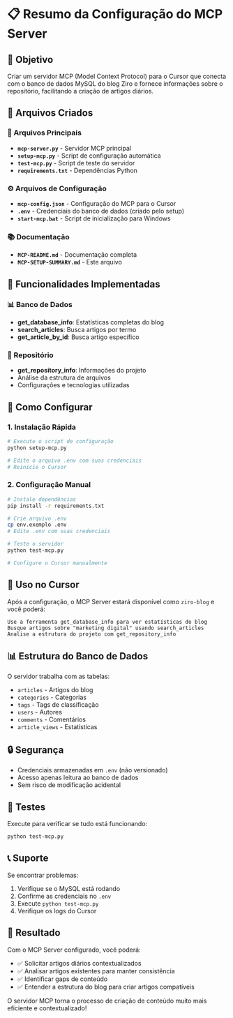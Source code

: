 # 📋 Resumo da Configuração do MCP Server

## 🎯 Objetivo
Criar um servidor MCP (Model Context Protocol) para o Cursor que conecta com o banco de dados MySQL do blog Ziro e fornece informações sobre o repositório, facilitando a criação de artigos diários.

## 📁 Arquivos Criados

### 🔧 Arquivos Principais
- **`mcp-server.py`** - Servidor MCP principal
- **`setup-mcp.py`** - Script de configuração automática
- **`test-mcp.py`** - Script de teste do servidor
- **`requirements.txt`** - Dependências Python

### ⚙️ Arquivos de Configuração
- **`mcp-config.json`** - Configuração do MCP para o Cursor
- **`.env`** - Credenciais do banco de dados (criado pelo setup)
- **`start-mcp.bat`** - Script de inicialização para Windows

### 📚 Documentação
- **`MCP-README.md`** - Documentação completa
- **`MCP-SETUP-SUMMARY.md`** - Este arquivo

## 🚀 Funcionalidades Implementadas

### 📊 Banco de Dados
- **get_database_info**: Estatísticas completas do blog
- **search_articles**: Busca artigos por termo
- **get_article_by_id**: Busca artigo específico

### 📁 Repositório
- **get_repository_info**: Informações do projeto
- Análise da estrutura de arquivos
- Configurações e tecnologias utilizadas

## 🔧 Como Configurar

### 1. Instalação Rápida
```bash
# Execute o script de configuração
python setup-mcp.py

# Edite o arquivo .env com suas credenciais
# Reinicie o Cursor
```

### 2. Configuração Manual
```bash
# Instale dependências
pip install -r requirements.txt

# Crie arquivo .env
cp env.exemplo .env
# Edite .env com suas credenciais

# Teste o servidor
python test-mcp.py

# Configure o Cursor manualmente
```

## 🎯 Uso no Cursor

Após a configuração, o MCP Server estará disponível como `ziro-blog` e você poderá:

```
Use a ferramenta get_database_info para ver estatísticas do blog
Busque artigos sobre "marketing digital" usando search_articles
Analise a estrutura do projeto com get_repository_info
```

## 📊 Estrutura do Banco de Dados

O servidor trabalha com as tabelas:
- `articles` - Artigos do blog
- `categories` - Categorias
- `tags` - Tags de classificação
- `users` - Autores
- `comments` - Comentários
- `article_views` - Estatísticas

## 🔒 Segurança

- Credenciais armazenadas em `.env` (não versionado)
- Acesso apenas leitura ao banco de dados
- Sem risco de modificação acidental

## 🧪 Testes

Execute para verificar se tudo está funcionando:
```bash
python test-mcp.py
```

## 📞 Suporte

Se encontrar problemas:
1. Verifique se o MySQL está rodando
2. Confirme as credenciais no `.env`
3. Execute `python test-mcp.py`
4. Verifique os logs do Cursor

## 🎉 Resultado

Com o MCP Server configurado, você poderá:
- ✅ Solicitar artigos diários contextualizados
- ✅ Analisar artigos existentes para manter consistência
- ✅ Identificar gaps de conteúdo
- ✅ Entender a estrutura do blog para criar artigos compatíveis

O servidor MCP torna o processo de criação de conteúdo muito mais eficiente e contextualizado! 